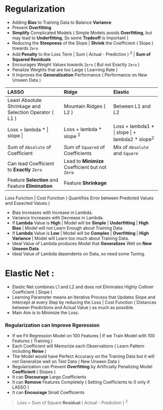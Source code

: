 # Regularization

- Adding **Bias** to Training Data to Balance **Variance**
- Prevent **Overfitting**
- **Simplify** Complicated Models ( Simple Models avoids **Overfitting**, but may lead to **Underfitting**, So some **Tradeoff** is Important )
- Reducing the **Steepness** of the Slope | **Shrink** the Coefficient ( Slope ) towards `Zero`
- Add **Penalty** to the Loss Term | Sum ( Actual - Prediction ) <sup>2</sup> | **Sum of Squared Residuals**
- Encourages Weight Values towards `Zero` ( But not Exactly `Zero` )
- Penalize Weights that are too Large ( Learning Rate )
- It Improves the **Generalization** Performance ( Performance on New Unseen Data )

LASSO | Ridge | Elastic
:--- | :--- | :---
Least Absolute Shrinkage and Selection Operator ( L1 ) | Mountain Ridges ( L2 ) | Between L1 and L2 
Loss + lambda * \| slope \| | Loss + lambda * slope <sup>2</sup> | Loss + lambda1 * \| slope \| + lambda2 * slope<sup>2</sup>
Sum of `Absolute` of Coefficient | Sum of `Squared` of Coefficients | Mix of `Absolute` and `Square`
Can lead Coefficient to **Exactly** `Zero` | Lead to **Minimize** Coefficient but not `Zero`
Feature **Selection** and Feature **Elimination** | Feature **Shrinkage**

Loss Function | Cost Function ( Quantifies Error between Predicted Values and Expected Values )

- Bias Increases with Increase in Lambda.
- Variance Increases with Decrease in Lambda.
- If **Lambda** Value is **High** | Model will be **Simple** | **Underfitting** | **High Bias** | Model will not Learn Enough about Training Data.
- If **Lambda** Value is **Low** | Model will be **Complex** | **Overfitting** | **High Variance** | Model will Learn too much about Training Data.
- Ideal Value of Lambda produces Model that **Generalizes** Well on **New Unseen Data** 
- Ideal Value of Lambda dependents on Data, so need some Tuning.  

# Elastic Net :
- Elastic Net combines L1 and L2 and does not Eliminates Highly Colliner Coefficient ( Slope )
- Learning Parameter means an Iterative Process that Updates Slope and Intercept at every Step by reducing the Loss | Cost Function ( Distances between Predictions and Actual Value ) as much as possible.
- Main Aim is to Minimize the Loss. 

### Regularization can Improve Rgeression
- If we Fit Regression Model on 100 Features | If we Train Model with 100 Features ( Training )
- Each Coefficient will Memorize each Observations ( Learn Pattern including **Noise** )
- The Model would have Perfect Accuracy on the Training Data but it will not Generalize well on Test Data ( New Unseen Data )
- Regularization can Prevent **Overfitting** by Artificially Penalizing Model **Coefficient** ( Slopes )
- It can **Discourage** Large Coefficients
- It can **Remove** Features Completely ( Setting Coefficients to 0 only if LASSO )
- It can **Encourage** Small Coefficients

> Loss = Sum of Square **Residual** ( Actual - Prediction ) <sup>2</sup> 


